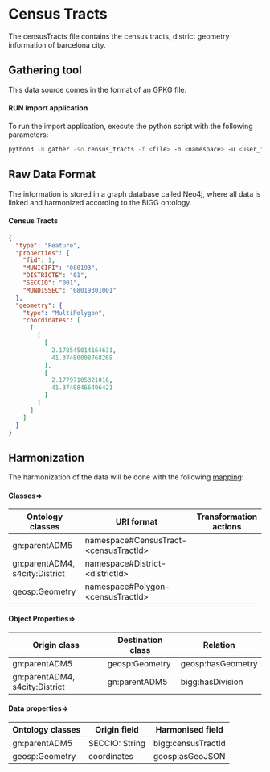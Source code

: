 # Census Tracts

The censusTracts file contains the census tracts, district geometry information of barcelona city.

## Gathering tool

This data source comes in the format of an GPKG file.

#### RUN import application

To run the import application, execute the python script with the following parameters:

```bash
python3 -m gather -so census_tracts -f <file> -n <namespace> -u <user_importing> -tz <file_timezone> -st <storage>
```

## Raw Data Format

The information is stored in a graph database called Neo4j, where all data is linked and harmonized according to the
BIGG ontology.

#### Census Tracts

````json
{
  "type": "Feature",
  "properties": {
    "fid": 1,
    "MUNICIPI": "080193",
    "DISTRICTE": "01",
    "SECCIO": "001",
    "MUNDISSEC": "08019301001"
  },
  "geometry": {
    "type": "MultiPolygon",
    "coordinates": [
      [
        [
          [
            2.178545014164631,
            41.37480008768268
          ],
          [
            2.17797105321016,
            41.37408466496421
          ]
        ]
      ]
    ]
  }
}
````

## Harmonization

The harmonization of the data will be done with the following [mapping](harmonizer/mapping.yaml):

#### Classes=>

| Ontology classes               | URI format                                  | Transformation actions |
|--------------------------------|---------------------------------------------|------------------------|
| gn:parentADM5                  | namespace#CensusTract-&lt;censusTractId&gt; |                        |
| gn:parentADM4, s4city:District | namespace#District-&lt;districtId&gt;       |                        |
| geosp:Geometry                 | namespace#Polygon-&lt;censusTractId&gt;     |                        |

#### Object Properties=>

| Origin class                   | Destination class | Relation          |
|--------------------------------|-------------------|-------------------|
| gn:parentADM5                  | geosp:Geometry    | geosp:hasGeometry |
| gn:parentADM4, s4city:District | gn:parentADM5     | bigg:hasDivision  |

#### Data properties=>

| Ontology classes | Origin field   | Harmonised field   |
|------------------|----------------|--------------------|
| gn:parentADM5    | SECCIO: String | bigg:censusTractId |
| geosp:Geometry   | coordinates    | geosp:asGeoJSON    |


